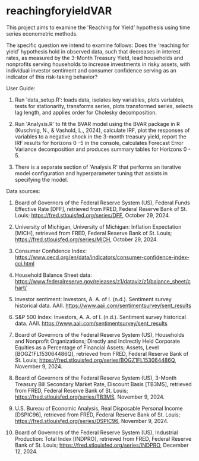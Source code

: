 # reachingforyieldVAR

This project aims to examine the 'Reaching for Yield' hypothesis using time series econometric methods. 

The specific question we intend to examine follows: Does the ‘reaching for yield’ hypothesis hold in observed data, such that decreases in interest rates, as measured by the 3-Month Treasury Yield, lead households and nonprofits serving households to increase investments in risky assets, with individual investor sentiment and consumer confidence serving as an indicator of this risk-taking behavior?

User Guide:

1. Run 'data_setup.R': loads data, isolates key variables, plots variables, tests for stationarity, transforms series, plots transformed series, selects lag length, and applies order for      Cholesky decomposition.
  
2. Run 'Analysis.R' to fit the BVAR model using the BVAR package in R (Kuschnig, N., & Vashold, L., 2024), calculate IRF, plot the responses of variables to a negative shock in the 3-month treasury yield, report the IRF results for horizons 0 -5 in the console, calculates Forecast Error Variance decomposition and produces summary tables for Horizons 0 - 5.

3. There is a separate section of 'Analysis.R' that performs an iterative model configuration and hyperparameter tuning that assists in specifying the model. 

Data sources:

1. Board of Governors of the Federal Reserve System (US), Federal Funds Effective Rate [DFF], retrieved from FRED, Federal Reserve Bank of St. Louis; https://fred.stlouisfed.org/series/DFF, October 29, 2024.

2. University of Michigan, University of Michigan: Inflation Expectation [MICH], retrieved from FRED, Federal Reserve Bank of St. Louis; https://fred.stlouisfed.org/series/MICH, October 29, 2024.

3. Consumer Confidence Index: https://www.oecd.org/en/data/indicators/consumer-confidence-index-cci.html

4. Household Balance Sheet data: https://www.federalreserve.gov/releases/z1/dataviz/z1/balance_sheet/chart/

5. Investor sentiment: Investors, A. A. of I. (n.d.). Sentiment survey historical data. AAII. https://www.aaii.com/sentimentsurvey/sent_results 

6. S&P 500 Index: Investors, A. A. of I. (n.d.). Sentiment survey historical data. AAII. https://www.aaii.com/sentimentsurvey/sent_results

7. Board of Governors of the Federal Reserve System (US), Households and Nonprofit Organizations; Directly and Indirectly Held Corporate Equities as a Percentage of Financial Assets; Assets, Level [BOGZ1FL153064486Q], retrieved from FRED, Federal Reserve Bank of St. Louis; https://fred.stlouisfed.org/series/BOGZ1FL153064486Q, November 9, 2024.

8. Board of Governors of the Federal Reserve System (US), 3-Month Treasury Bill Secondary Market Rate, Discount Basis [TB3MS], retrieved from FRED, Federal Reserve Bank of St. Louis; https://fred.stlouisfed.org/series/TB3MS, November 9, 2024.

9. U.S. Bureau of Economic Analysis, Real Disposable Personal Income [DSPIC96], retrieved from FRED, Federal Reserve Bank of St. Louis; https://fred.stlouisfed.org/series/DSPIC96, November 9, 2024.

10. Board of Governors of the Federal Reserve System (US), Industrial Production: Total Index [INDPRO], retrieved from FRED, Federal Reserve Bank of St. Louis; https://fred.stlouisfed.org/series/INDPRO, December 12, 2024.
